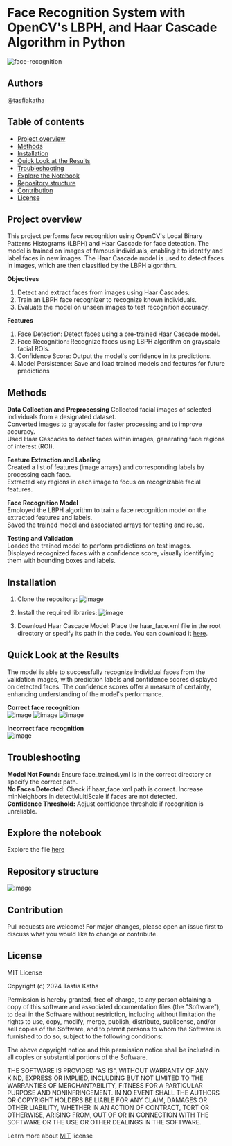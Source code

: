 # Face Recognition System with OpenCV's LBPH, and Haar Cascade Algorithm in Python
![face-recognition](https://img.freepik.com/free-photo/face-recognition-personal-identification-collage_23-2150165601.jpg?uid=R16926637&ga=GA1.1.1191958343.1730485732&semt=ais_hybrid)

## Authors
[@tasfiakatha](https://github.com/tasfiakatha)

## Table of contents
- [Project overview](https://github.com/tasfiakatha/Face-recognition-system-with-OpenCV-LBPH-HaarCascade-algorithm-Python/blob/main/README.md#project-overview)
- [Methods](https://github.com/tasfiakatha/Face-recognition-system-with-OpenCV-LBPH-HaarCascade-algorithm-Python/blob/main/README.md#methods)
- [Installation](https://github.com/tasfiakatha/Face-recognition-system-with-OpenCV-LBPH-HaarCascade-algorithm-Python/blob/main/README.md#installation)
- [Quick Look at the Results](https://github.com/tasfiakatha/Face-recognition-system-with-OpenCV-LBPH-HaarCascade-algorithm-Python/blob/main/README.md#quick-look-at-the-results)
- [Troubleshooting](https://github.com/tasfiakatha/Face-recognition-system-with-OpenCV-LBPH-HaarCascade-algorithm-Python/blob/main/README.md#troubleshooting)
- [Explore the Notebook](https://github.com/tasfiakatha/Face-recognition-system-with-OpenCV-LBPH-HaarCascade-algorithm-Python/blob/main/README.md#explore-the-notebook)
- [Repository structure](https://github.com/tasfiakatha/Face-recognition-system-with-OpenCV-LBPH-HaarCascade-algorithm-Python/blob/main/README.md#repository-structure)
- [Contribution](https://github.com/tasfiakatha/Face-recognition-system-with-OpenCV-LBPH-HaarCascade-algorithm-Python/blob/main/README.md#contribution)
- [License](https://github.com/tasfiakatha/Face-recognition-system-with-OpenCV-LBPH-HaarCascade-algorithm-Python/blob/main/README.md#license)

## Project overview
This project performs face recognition using OpenCV's Local Binary Patterns Histograms (LBPH) and Haar Cascade for face detection. The model is trained on images of famous individuals, enabling it to identify and label faces in new images. The Haar Cascade model is used to detect faces in images, which are then classified by the LBPH algorithm.

**Objectives**
1. Detect and extract faces from images using Haar Cascades.  
2. Train an LBPH face recognizer to recognize known individuals.  
3. Evaluate the model on unseen images to test recognition accuracy.  

**Features**
1. Face Detection: Detect faces using a pre-trained Haar Cascade model.  
2. Face Recognition: Recognize faces using LBPH algorithm on grayscale facial ROIs.  
3. Confidence Score: Output the model's confidence in its predictions.  
4. Model Persistence: Save and load trained models and features for future predictions

## Methods
**Data Collection and Preprocessing**
Collected facial images of selected individuals from a designated dataset.  
Converted images to grayscale for faster processing and to improve accuracy.  
Used Haar Cascades to detect faces within images, generating face regions of interest (ROI).  

**Feature Extraction and Labeling**  
Created a list of features (image arrays) and corresponding labels by processing each face.  
Extracted key regions in each image to focus on recognizable facial features.  

**Face Recognition Model**  
Employed the LBPH algorithm to train a face recognition model on the extracted features and labels.  
Saved the trained model and associated arrays for testing and reuse.  

**Testing and Validation**  
Loaded the trained model to perform predictions on test images.  
Displayed recognized faces with a confidence score, visually identifying them with bounding boxes and labels.  

## Installation
1. Clone the repository:
   ![image](https://github.com/user-attachments/assets/bf29b954-d9b9-4a28-9bdc-a68b603a1c22)

2. Install the required libraries:
   ![image](https://github.com/user-attachments/assets/801a8ee6-8ccb-45da-82d4-3153d2a6433a)

3. Download Haar Cascade Model: Place the haar_face.xml file in the root directory or specify its path in the code. You can download it [here](https://github.com/opencv/opencv/tree/master/data/haarcascades).


## Quick Look at the Results
The model is able to successfully recognize individual faces from the validation images, with prediction labels and confidence scores displayed on detected faces. The confidence scores offer a measure of certainty, enhancing understanding of the model's performance.

**Correct face recognition**  
![image](https://github.com/user-attachments/assets/9ad9d61a-77bd-4aa7-b41f-831c05fa9be6)
![image](https://github.com/user-attachments/assets/dd51bcb3-f1e7-4668-8b56-f347ee0c134b)
![image](https://github.com/user-attachments/assets/5bd95753-3430-45ba-85fc-61ba7888c29a)

**Incorrect face recognition**   
![image](https://github.com/user-attachments/assets/30e08320-6631-4873-a31e-60fe816acb4d)

## Troubleshooting
**Model Not Found:** Ensure face_trained.yml is in the correct directory or specify the correct path.  
**No Faces Detected:** Check if haar_face.xml path is correct. Increase minNeighbors in detectMultiScale if faces are not detected.  
**Confidence Threshold:** Adjust confidence threshold if recognition is unreliable.  

## Explore the notebook
Explore the file [here](https://nbviewer.org/github/tasfiakatha/Face-recognition-system-with-OpenCV-LBPH-HaarCascade-algorithm-Python/blob/main/face_recognition.py)

## Repository structure
![image](https://github.com/user-attachments/assets/12ba1f74-8635-48ac-ac11-15fdb8551bc2)

## Contribution
Pull requests are welcome! For major changes, please open an issue first to discuss what you would like to change or contribute.

## License
MIT License

Copyright (c) 2024 Tasfia Katha

Permission is hereby granted, free of charge, to any person obtaining a copy
of this software and associated documentation files (the "Software"), to deal
in the Software without restriction, including without limitation the rights
to use, copy, modify, merge, publish, distribute, sublicense, and/or sell
copies of the Software, and to permit persons to whom the Software is
furnished to do so, subject to the following conditions:

The above copyright notice and this permission notice shall be included in all
copies or substantial portions of the Software.

THE SOFTWARE IS PROVIDED "AS IS", WITHOUT WARRANTY OF ANY KIND, EXPRESS OR
IMPLIED, INCLUDING BUT NOT LIMITED TO THE WARRANTIES OF MERCHANTABILITY,
FITNESS FOR A PARTICULAR PURPOSE AND NONINFRINGEMENT. IN NO EVENT SHALL THE
AUTHORS OR COPYRIGHT HOLDERS BE LIABLE FOR ANY CLAIM, DAMAGES OR OTHER
LIABILITY, WHETHER IN AN ACTION OF CONTRACT, TORT OR OTHERWISE, ARISING FROM,
OUT OF OR IN CONNECTION WITH THE SOFTWARE OR THE USE OR OTHER DEALINGS IN THE
SOFTWARE.

Learn more about [MIT](https://choosealicense.com/licenses/mit/) license
